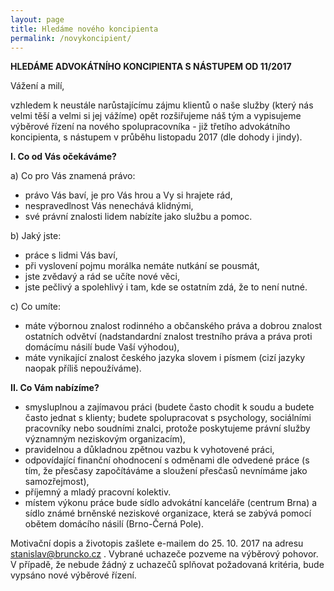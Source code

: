 ```yaml
---
layout: page
title: Hledáme nového koncipienta
permalink: /novykoncipient/
---
```


**HLEDÁME ADVOKÁTNÍHO KONCIPIENTA S NÁSTUPEM OD 11/2017**


Vážení a milí,

vzhledem k neustále narůstajícímu zájmu klientů o naše služby (který nás velmi těší a velmi si jej vážíme) opět rozšiřujeme náš tým a vypisujeme výběrové řízení na nového spolupracovníka - již třetího advokátního koncipienta, s nástupem v průběhu listopadu 2017 (dle dohody i jindy).


**I. Co od Vás očekáváme?**

a) Co pro Vás znamená právo:

- právo Vás baví, je pro Vás hrou a Vy si hrajete rád,
- nespravedlnost Vás nenechává klidnými,
- své právní znalosti lidem nabízíte jako službu a pomoc.


b) Jaký jste:

- práce s lidmi Vás baví,
- při vyslovení pojmu morálka nemáte nutkání se pousmát,
- jste zvědavý a rád se učíte nové věci,
- jste pečlivý a spolehlivý i tam, kde se ostatním zdá, že to není nutné.


c) Co umíte:

- máte výbornou znalost rodinného a občanského práva a dobrou znalost ostatních odvětví (nadstandardní znalost trestního práva a práva proti domácímu násilí bude Vaší výhodou),
- máte vynikající znalost českého jazyka slovem i písmem (cizí jazyky naopak příliš nepoužíváme).


**II. Co Vám nabízíme?**

- smysluplnou a zajímavou práci (budete často chodit k soudu a budete často jednat s klienty; budete spolupracovat s psychology, sociálními pracovníky nebo soudními znalci, protože poskytujeme právní služby významným neziskovým organizacím),
- pravidelnou a důkladnou zpětnou vazbu k vyhotovené práci,
- odpovídající finanční ohodnocení s odměnami dle odvedené práce (s tím, že přesčasy započítáváme a sloužení přesčasů nevnímáme jako samozřejmost),
- příjemný a mladý pracovní kolektiv.
- místem výkonu práce bude sídlo advokátní kanceláře (centrum Brna) a sídlo známé brněnské neziskové organizace, která se zabývá pomocí obětem domácího násilí (Brno-Černá Pole).


Motivační dopis a životopis zašlete e-mailem do 25. 10. 2017 na adresu stanislav@bruncko.cz . Vybrané uchazeče pozveme na výběrový pohovor. V případě, že nebude žádný z uchazečů splňovat požadovaná kritéria, bude vypsáno nové výběrové řízení.
